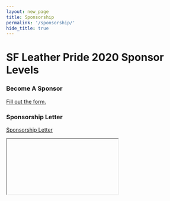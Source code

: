 ```yaml
---
layout: new_page
title: Sponsorship
permalink: '/sponsorship/'
hide_title: true
---
```


<div class="mt-3"></div>

# SF Leather Pride 2020 Sponsor Levels

<div class="mt-5"></div>

### Become A Sponsor

<a href="https://docs.google.com/forms/d/1mXZdntdBSoiYpeqnYgyySxoiQk23weT-vy2ASRrr6Us/prefill"> Fill out the form. </a>

### Sponsorship Letter

<a href="/doc/2020_Sponsorship.pdf"> Sponsorship Letter</a>

<iframe> </iframe>
